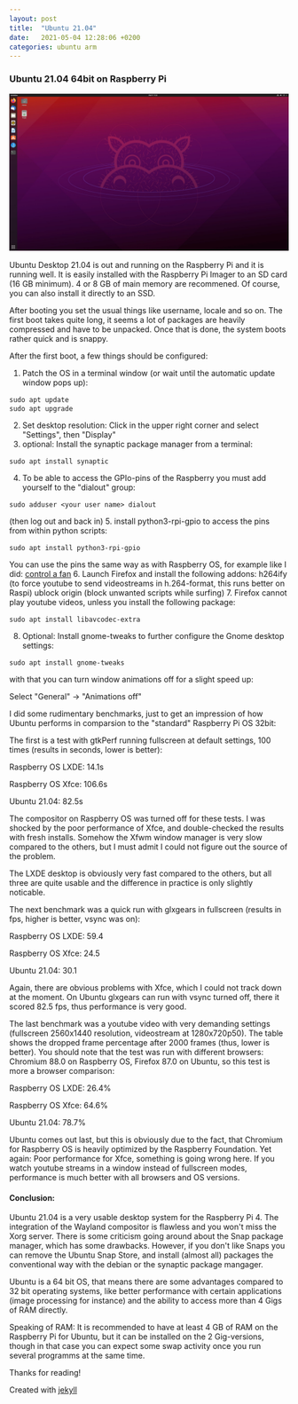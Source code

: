 ```yaml
---
layout: post
title:  "Ubuntu 21.04"
date:   2021-05-04 12:28:06 +0200
categories: ubuntu arm
---
```

### Ubuntu 21.04 64bit on Raspberry Pi

![raspberry image](/images/ubuntu_desktop.jpg)

Ubuntu Desktop 21.04 is out and running on the Raspberry Pi and it is running well.
It is easily installed with the Raspberry Pi Imager to an SD card (16 GB minimum). 4 or 8 GB of main memory are recommened. Of course, you can also install it directly to an SSD.

After booting you set the usual things like username, locale and so on. The first boot takes quite long, it seems a lot of packages are heavily compressed and have to be unpacked. Once that is done, the system boots rather quick and is snappy.

After the first boot, a few things should be configured:

1. Patch the OS in a terminal window (or wait until the automatic update window pops up):
~~~
sudo apt update
sudo apt upgrade
~~~
2. Set desktop resolution: Click in the upper right corner and select "Settings", then "Display"
3. optional: Install the synaptic package manager from a terminal:
~~~
sudo apt install synaptic
~~~
4. To be able to access the GPIo-pins of the Raspberry you must add yourself to the "dialout" group:
~~~
sudo adduser <your user name> dialout 
~~~
(then log out and back in)
5. install python3-rpi-gpio to access the pins from within python scripts:
~~~
sudo apt install python3-rpi-gpio
~~~
You can use the pins the same way as with Raspberry OS, for example like I did: [control a fan][cooling-link]
6. Launch Firefox and install the following addons:
h264ify (to force youtube to send videostreams in h.264-format, this runs better on Raspi)
ublock origin (block unwanted scripts while surfing)
7. Firefox cannot play youtube videos, unless you install the following package:
~~~
sudo apt install libavcodec-extra
~~~
8. Optional: Install gnome-tweaks to further configure the Gnome desktop settings:
~~~
sudo apt install gnome-tweaks
~~~
with that you can turn window animations off for a slight speed up:

Select "General" -> "Animations off"

I did some rudimentary benchmarks, just to get an impression of how Ubuntu performs in comparsion to the "standard" Raspberry Pi OS 32bit:

The first is a test with gtkPerf running fullscreen at default settings, 100 times (results in seconds, lower is better):

Raspberry OS LXDE: 14.1s

Raspberry OS Xfce: 106.6s

Ubuntu 21.04: 82.5s

The compositor on Raspberry OS was turned off for these tests. I was shocked by the poor performance of Xfce, and double-checked the results with fresh installs. Somehow the Xfwm window manager is very slow compared to the others, but I must admit I could not figure out the source of the problem.

The LXDE desktop is obviously very fast compared to the others, but all three are quite usable and the difference in practice is only slightly noticable.

The next benchmark was a quick run with glxgears in fullscreen (results in fps, higher is better, vsync was on):

Raspberry OS LXDE: 59.4

Raspberry OS Xfce: 24.5

Ubuntu 21.04: 30.1

Again, there are obvious problems with Xfce, which I could not track down at the moment. On Ubuntu glxgears can run with vsync turned off, there it scored 82.5 fps, thus performance is very good.

The last benchmark was a youtube video with very demanding settings (fullscreen 2560x1440 resolution, videostream at 1280x720p50). The table shows the dropped frame percentage after 2000 frames (thus, lower is better). You should note that the test was run with different browsers: Chromium 88.0 on Raspberry OS, Firefox 87.0 on Ubuntu, so this test is more a browser comparison:

Raspberry OS LXDE: 26.4%

Raspberry OS Xfce: 64.6%

Ubuntu 21.04: 78.7%

Ubuntu comes out last, but this is obviously due to the fact, that Chromium for Raspberry OS is heavily optimized by the Raspberry Foundation. Yet again: Poor performance for Xfce, something is going wrong here. If you watch youtube streams in a window instead of fullscreen modes, performance is much better with all browsers and OS versions.

#### Conclusion:

Ubuntu 21.04 is a very usable desktop system for the Raspberry Pi 4. The integration of the Wayland compositor is flawless and you won't miss the Xorg server. There is some criticism going around about the Snap package manager, which has some drawbacks. However, if you don't like Snaps you can remove the Ubuntu Snap Store, and install (almost all) packages the conventional way with the debian or the synaptic package mangager.

Ubuntu is a 64 bit OS, that means there are some advantages compared to 32 bit operating systems, like better performance with certain applications (image processing for instance) and the ability to access more than 4 Gigs of RAM directly.

Speaking of RAM: It is recommended to have at least 4 GB of RAM on the Raspberry Pi for Ubuntu, but it can be installed on the 2 Gig-versions, though in that case you can expect some swap activity once you run several programms at the same time.

Thanks for reading!

Created with [jekyll][jekyll-link]

[jekyll-link]: https://jekyllrb.com/
[cooling-link]: https://donmarcos2012.github.io/raspberry_pi_fancontrol/

